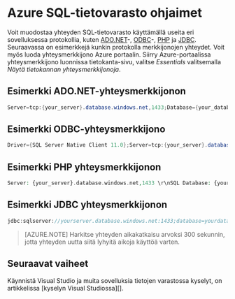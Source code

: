 <properties
   pageTitle="SQL-tietovarasto ohjaimet | Microsoft Azure"
   description="Yhteysmerkkijonot ja SQL-tietovarasto ohjaimet"
   services="sql-data-warehouse"
   documentationCenter="NA"
   authors="sonyam"
   manager="barbkess"
   editor=""/>

<tags
   ms.service="sql-data-warehouse"
   ms.devlang="NA"
   ms.topic="article"
   ms.tgt_pltfrm="NA"
   ms.workload="data-services"
   ms.date="09/24/2016"
   ms.author="sonyama;barbkess"/>


# <a name="drivers-for-azure-sql-data-warehouse"></a>Azure SQL-tietovarasto ohjaimet

Voit muodostaa yhteyden SQL-tietovarasto käyttämällä useita eri sovelluksessa protokollia, kuten [ADO.NET][]-, [ODBC][]-, [PHP][] ja [JDBC][]. Seuraavassa on esimerkkejä kunkin protokolla merkkijonojen yhteydet.  Voit myös luoda yhteysmerkkijono Azure portaalin.  Siirry Azure-portaalissa yhteysmerkkijono luonnissa tietokanta-sivu, valitse *Essentials* valitsemalla *Näytä tietokannan yhteysmerkkijonoja*.

## <a name="sample-adonet-connection-string"></a>Esimerkki ADO.NET-yhteysmerkkijonon

```C#
Server=tcp:{your_server}.database.windows.net,1433;Database={your_database};User ID={your_user_name};Password={your_password_here};Encrypt=True;TrustServerCertificate=False;Connection Timeout=30;
```

## <a name="sample-odbc-connection-string"></a>Esimerkki ODBC-yhteysmerkkijono

```C#
Driver={SQL Server Native Client 11.0};Server=tcp:{your_server}.database.windows.net,1433;Database={your_database};Uid={your_user_name};Pwd={your_password_here};Encrypt=yes;TrustServerCertificate=no;Connection Timeout=30;
```

## <a name="sample-php-connection-string"></a>Esimerkki PHP yhteysmerkkijonon

```PHP
Server: {your_server}.database.windows.net,1433 \r\nSQL Database: {your_database}\r\nUser Name: {your_user_name}\r\n\r\nPHP Data Objects(PDO) Sample Code:\r\n\r\ntry {\r\n   $conn = new PDO ( \"sqlsrv:server = tcp:{your_server}.database.windows.net,1433; Database = {your_database}\", \"{your_user_name}\", \"{your_password_here}\");\r\n    $conn->setAttribute( PDO::ATTR_ERRMODE, PDO::ERRMODE_EXCEPTION );\r\n}\r\ncatch ( PDOException $e ) {\r\n   print( \"Error connecting to SQL Server.\" );\r\n   die(print_r($e));\r\n}\r\n\rSQL Server Extension Sample Code:\r\n\r\n$connectionInfo = array(\"UID\" => \"{your_user_name}\", \"pwd\" => \"{your_password_here}\", \"Database\" => \"{your_database}\", \"LoginTimeout\" => 30, \"Encrypt\" => 1, \"TrustServerCertificate\" => 0);\r\n$serverName = \"tcp:{your_server}.database.windows.net,1433\";\r\n$conn = sqlsrv_connect($serverName, $connectionInfo);
```

## <a name="sample-jdbc-connection-string"></a>Esimerkki JDBC yhteysmerkkijonon

```Java
jdbc:sqlserver://yourserver.database.windows.net:1433;database=yourdatabase;user={your_user_name};password={your_password_here};encrypt=true;trustServerCertificate=false;hostNameInCertificate=*.database.windows.net;loginTimeout=30;
```

> [AZURE.NOTE] Harkitse yhteyden aikakatkaisu arvoksi 300 sekunnin, jotta yhteyden uutta siitä lyhyitä aikoja käyttöä varten.

## <a name="next-steps"></a>Seuraavat vaiheet

Käynnistä Visual Studio ja muita sovelluksia tietojen varastossa kyselyt, on artikkelissa [kyselyn Visual Studiossa][].

<!--Image references-->

<!--Azure.com references-->
 [Kysely, joka sisältää Visual Studio]: ./sql-data-warehouse-query-visual-studio.md
 
<!--MSDN references-->
[ADO.NET]: https://msdn.microsoft.com/library/e80y5yhx(v=vs.110).aspx
[ODBC]: https://msdn.microsoft.com/library/jj730314.aspx
[PHP]: https://msdn.microsoft.com/library/cc296172.aspx?f=255&MSPPError=-2147217396
[JDBC]: https://msdn.microsoft.com/library/mt484311(v=sql.110).aspx

<!--Other references-->

